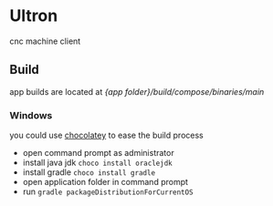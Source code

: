 # Ultron

cnc machine client

## Build

app builds are located at _{app folder}/build/compose/binaries/main_

### Windows

you could use [chocolatey](https://chocolatey.org/install) to ease the build process
- open command prompt as administrator
- install java jdk `choco install oraclejdk`
- install gradle `choco install gradle`
- open application folder in command prompt
- run `gradle packageDistributionForCurrentOS`